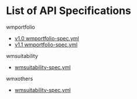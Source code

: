 # List of API Specifications

wmportfolio

- [v1.0 wmportfolio-spec.yml](wmportfolio/wmportfolio-spec.yml)
- [v1.1 wmportfolio-spec.yml](https://github.com/abantej/spec-versioning/blob/dc4813f433054c943aec38656594b7f46b897c6d/wmportfolio/wmportfolio-spec.yml)
  

wmsuitability

- [wmsuitability-spec.yml](wmsuitability/wmsuitability-spec.yml)

wmxothers

- [wmsuitability-spec.yml](wmsuitability/wmsuitability-spec.yml)